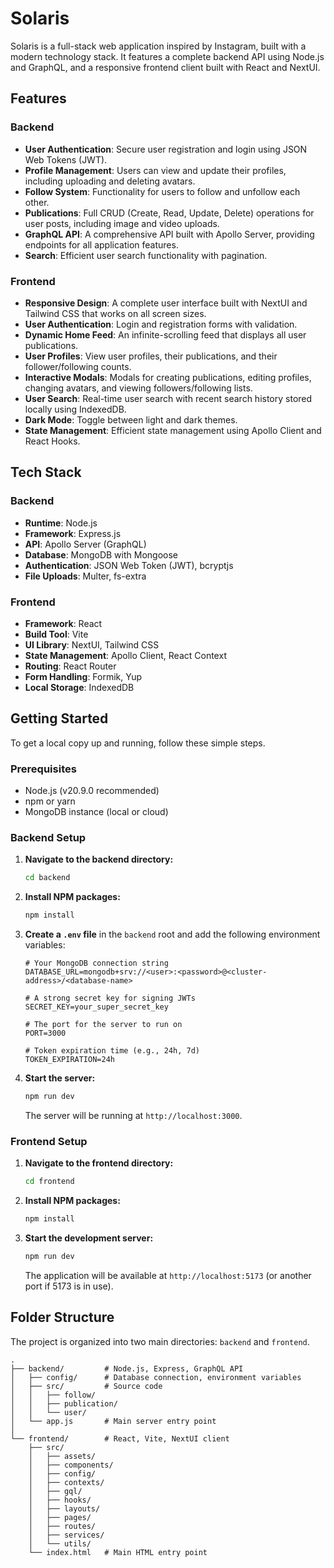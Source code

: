 # Solaris

Solaris is a full-stack web application inspired by Instagram, built with a modern technology stack. It features a complete backend API using Node.js and GraphQL, and a responsive frontend client built with React and NextUI.

## Features

### Backend

-   **User Authentication**: Secure user registration and login using JSON Web Tokens (JWT).
-   **Profile Management**: Users can view and update their profiles, including uploading and deleting avatars.
-   **Follow System**: Functionality for users to follow and unfollow each other.
-   **Publications**: Full CRUD (Create, Read, Update, Delete) operations for user posts, including image and video uploads.
-   **GraphQL API**: A comprehensive API built with Apollo Server, providing endpoints for all application features.
-   **Search**: Efficient user search functionality with pagination.

### Frontend

-   **Responsive Design**: A complete user interface built with NextUI and Tailwind CSS that works on all screen sizes.
-   **User Authentication**: Login and registration forms with validation.
-   **Dynamic Home Feed**: An infinite-scrolling feed that displays all user publications.
-   **User Profiles**: View user profiles, their publications, and their follower/following counts.
-   **Interactive Modals**: Modals for creating publications, editing profiles, changing avatars, and viewing followers/following lists.
-   **User Search**: Real-time user search with recent search history stored locally using IndexedDB.
-   **Dark Mode**: Toggle between light and dark themes.
-   **State Management**: Efficient state management using Apollo Client and React Hooks.

## Tech Stack

### Backend

-   **Runtime**: Node.js
-   **Framework**: Express.js
-   **API**: Apollo Server (GraphQL)
-   **Database**: MongoDB with Mongoose
-   **Authentication**: JSON Web Token (JWT), bcryptjs
-   **File Uploads**: Multer, fs-extra

### Frontend

-   **Framework**: React
-   **Build Tool**: Vite
-   **UI Library**: NextUI, Tailwind CSS
-   **State Management**: Apollo Client, React Context
-   **Routing**: React Router
-   **Form Handling**: Formik, Yup
-   **Local Storage**: IndexedDB

## Getting Started

To get a local copy up and running, follow these simple steps.

### Prerequisites

-   Node.js (v20.9.0 recommended)
-   npm or yarn
-   MongoDB instance (local or cloud)

### Backend Setup

1.  **Navigate to the backend directory:**
    ```sh
    cd backend
    ```
2.  **Install NPM packages:**
    ```sh
    npm install
    ```
3.  **Create a `.env` file** in the `backend` root and add the following environment variables:
    ```env
    # Your MongoDB connection string
    DATABASE_URL=mongodb+srv://<user>:<password>@<cluster-address>/<database-name>

    # A strong secret key for signing JWTs
    SECRET_KEY=your_super_secret_key

    # The port for the server to run on
    PORT=3000

    # Token expiration time (e.g., 24h, 7d)
    TOKEN_EXPIRATION=24h
    ```
4.  **Start the server:**
    ```sh
    npm run dev
    ```
    The server will be running at `http://localhost:3000`.

### Frontend Setup

1.  **Navigate to the frontend directory:**
    ```sh
    cd frontend
    ```
2.  **Install NPM packages:**
    ```sh
    npm install
    ```
3.  **Start the development server:**
    ```sh
    npm run dev
    ```
    The application will be available at `http://localhost:5173` (or another port if 5173 is in use).

## Folder Structure

The project is organized into two main directories: `backend` and `frontend`.

```
.
├── backend/         # Node.js, Express, GraphQL API
│   ├── config/      # Database connection, environment variables
│   ├── src/         # Source code
│   │   ├── follow/
│   │   ├── publication/
│   │   └── user/
│   └── app.js       # Main server entry point
│
└── frontend/        # React, Vite, NextUI client
    ├── src/
    │   ├── assets/
    │   ├── components/
    │   ├── config/
    │   ├── contexts/
    │   ├── gql/
    │   ├── hooks/
    │   ├── layouts/
    │   ├── pages/
    │   ├── routes/
    │   ├── services/
    │   └── utils/
    └── index.html   # Main HTML entry point
```